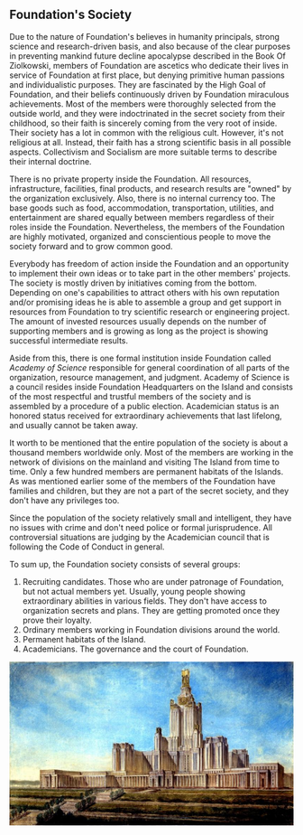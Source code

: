## Foundation's Society

Due to the nature of Foundation's believes in humanity principals, strong science and research-driven basis, and also because of the clear purposes in preventing mankind future decline apocalypse described in the Book Of Ziolkowski, members of Foundation are ascetics who dedicate their lives in service of Foundation at first place, but denying primitive human passions and individualistic purposes. They are fascinated by the High Goal of Foundation, and their beliefs continuously driven by Foundation miraculous achievements. Most of the members were thoroughly selected from the outside world, and they were indoctrinated in the secret society from their childhood, so their faith is sincerely coming from the very root of inside. Their society has a lot in common with the religious cult. However, it's not religious at all. Instead, their faith has a strong scientific basis in all possible aspects. Collectivism and Socialism are more suitable terms to describe their internal doctrine.

There is no private property inside the Foundation. All resources, infrastructure, facilities, final products, and research results are "owned" by the organization exclusively. Also, there is no internal currency too. The base goods such as food, accommodation, transportation, utilities, and entertainment are shared equally between members regardless of their roles inside the Foundation. Nevertheless, the members of the Foundation are highly motivated, organized and conscientious people to move the society forward and to grow common good.

Everybody has freedom of action inside the Foundation and an opportunity to implement their own ideas or to take part in the other members' projects. The society is mostly driven by initiatives coming from the bottom. Depending on one's capabilities to attract others with his own reputation and/or promising ideas he is able to assemble a group and get support in resources from Foundation to try scientific research or engineering project. The amount of invested resources usually depends on the number of supporting members and is growing as long as the project is showing successful intermediate results.

Aside from this, there is one formal institution inside Foundation called *Academy of Science* responsible for general coordination of all parts of the organization, resource management, and judgment. Academy of Science is a council resides inside Foundation Headquarters on the Island and consists of the most respectful and trustful members of the society and is assembled by a procedure of a public election. Academician status is an honored status received for extraordinary achievements that last lifelong, and usually cannot be taken away.

It worth to be mentioned that the entire population of the society is about a thousand members worldwide only. Most of the members are working in the network of divisions on the mainland and visiting The Island from time to time. Only a few hundred members are permanent habitats of the Islands. As was mentioned earlier some of the members of the Foundation have families and children, but they are not a part of the secret society, and they don't have any privileges too.

Since the population of the society relatively small and intelligent, they have no issues with crime and don't need police or formal jurisprudence. All controversial situations are judging by the Academician council that is following the Code of Conduct in general.

To sum up, the Foundation society consists of several groups:

1. Recruiting candidates. Those who are under patronage of Foundation, but not actual members yet. Usually, young people showing extraordinary abilities in various fields. They don't have access to organization secrets and plans. They are getting promoted once they prove their loyalty.
2. Ordinary members working in Foundation divisions around the world.
3. Permanent habitats of the Island.
4. Academicians. The governance and the court of Foundation.

![Academy Illustration](../../images/msu.jpg)

